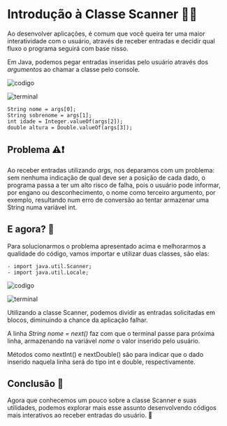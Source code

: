 # Introdução à Classe Scanner 👨‍💻

Ao desenvolver aplicações, é comum que você queira ter uma maior interatividade com o usuário, através de receber entradas e decidir qual fluxo o programa seguirá com base nisso.

Em Java, podemos pegar entradas inseridas pelo usuário através dos _argumentos_ ao chamar a classe pelo console.

![codigo](https://iili.io/JU2pLvV.png)

![terminal](https://iili.io/JU3Fcb4.png)

```
String nome = args[0];
String sobrenome = args[1];
int idade = Integer.valueOf(args[2]);
double altura = Double.valueOf(args[3]);
```

## Problema ⚠️❗

Ao receber entradas utilizando _args_, nos deparamos com um problema: sem nenhuma indicação de qual deve ser a posição de cada dado, o programa passa a ter um alto risco de falha, pois o usuário pode informar, por engano ou desconhecimento, o nome como terceiro argumento, por exemplo, resultando num erro de conversão ao tentar armazenar uma String numa variável int.

## E agora? 🤔

Para solucionarmos o problema apresentado acima e melhorarmos a qualidade do código, vamos importar e utilizar duas classes, são elas:

```
- import java.util.Scanner;
- import java.util.Locale;
```

![codigo](https://iili.io/JU3nhdP.png)

![terminal](https://iili.io/JU3o5Cv.png)

Utilizando a classe Scanner, podemos dividir as entradas solicitadas em blocos, diminuindo a chance da aplicação falhar.

A linha _String nome = next()_ faz com que o terminal passe para próxima linha, armazenando na variável _nome_ o valor inserido pelo usuário.

Métodos como nextInt() e nextDouble() são para indicar que o dado inserido naquela linha será do tipo int e double, respectivamente.

## Conclusão 📖

Agora que conhecemos um pouco sobre a classe Scanner e suas utilidades, podemos explorar mais esse assunto desenvolvendo códigos mais interativos ao receber entradas do usuário. 🙂 
